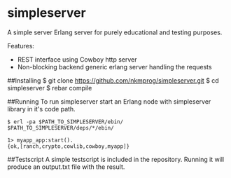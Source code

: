 # simpleserver
  A simple server Erlang server for purely educational and testing purposes.
  
  Features:
  * REST interface using Cowboy http server
  * Non-blocking backend generic erlang server handling the requests

##Installing
    $ git clone https://github.com/nkmprog/simpleserver.git
    $ cd simpleserver
    $ rebar compile

##Running
  To run simpleserver start an Erlang node with simpleserver library in it's code path.

    $ erl -pa $PATH_TO_SIMPLESERVER/ebin/ $PATH_TO_SIMPLESERVER/deps/*/ebin/
    
    1> myapp_app:start().
    {ok,[ranch,crypto,cowlib,cowboy,myapp]}

##Testscript
  A simple testscript is included in the repository. Running it will produce an output.txt file with the result.
